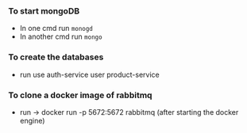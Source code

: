 ### To start mongoDB
- In one cmd run `monogd`
- In another cmd run `mongo`

### To create the databases 
- run use auth-service user product-service

### To clone a docker image of rabbitmq 
- run -> docker run -p 5672:5672 rabbitmq (after starting the docker engine)